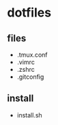 # dotfiles

## files

  * .tmux.conf
  * .vimrc
  * .zshrc
  * .gitconfig

## install

  * install.sh

